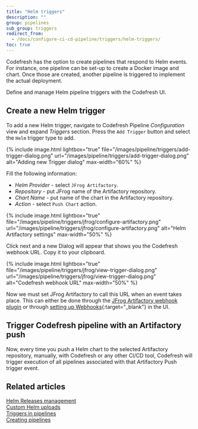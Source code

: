 ```yaml
---
title: "Helm triggers"
description: ""
group: pipelines
sub_group: triggers
redirect_from:
  - /docs/configure-ci-cd-pipeline/triggers/helm-triggers/
toc: true
---
```


Codefresh has the option to create pipelines that respond to Helm events. For instance, one pipeline can be set-up to create a Docker image and chart. Once those are created, another pipeline is triggered to implement the actual deployment.  

Define and manage Helm pipeline triggers with the Codefresh UI.

## Create a new Helm trigger

To add a new Helm trigger, navigate to Codefresh Pipeline *Configuration* view and expand *Triggers* section. Press the `Add Trigger` button and select the `Helm` trigger type to add.

{% include image.html
lightbox="true"
file="/images/pipeline/triggers/add-trigger-dialog.png"
url="/images/pipeline/triggers/add-trigger-dialog.png"
alt="Adding new Trigger dialog"
max-width="60%"
%}

Fill the following information:
* *Helm Provider* - select `JFrog Artifactory`.
* *Repository* - put JFrog name of the Artifactory repository.
* *Chart Name* - put name of the chart in the Artifactory repository.
* *Action* - select `Push Chart` action.

{% include image.html
lightbox="true"
file="/images/pipeline/triggers/jfrog/configure-artifactory.png"
url="/images/pipeline/triggers/jfrog/configure-artifactory.png"
alt="Helm Artifactory settings"
max-width="50%"
%}

Click next and a new Dialog will appear that shows you the Codefresh webhook URL. Copy it to your clipboard. 


{% include image.html
lightbox="true"
file="/images/pipeline/triggers/jfrog/view-trigger-dialog.png"
url="/images/pipeline/triggers/jfrog/view-trigger-dialog.png"
alt="Codefresh webhook URL"
max-width="50%"
%}

Now we must set JFrog Artifactory to call this URL when an event takes place. This can either be done through the [JFrog Artifactory webhook plugin]({{site.baseurl}}/docs/pipelines/triggers/jfrog-triggers/) or through [setting up Webhooks](https://www.jfrog.com/confluence/display/JFROG/Webhooks){:target="\_blank"} in the UI.

## Trigger Codefresh pipeline with an Artifactory push

Now, every time you push a Helm chart to the selected Artifactory repository, manually, with Codefresh or any other CI/CD tool, Codefresh will trigger execution of all pipelines associated with that Artifactory Push trigger event.


## Related articles
[Helm Releases management]({{site.baseurl}}/docs/deployments/helm/helm-releases-management/)  
[Custom Helm uploads]({{site.baseurl}}/docs/deployments/helm/custom-helm-uploads/)  
[Triggers in pipelines]({{site.baseurl}}/docs/pipelines/triggers/)  
[Creating pipelines]({{site.baseurl}}/docs/pipelines/pipelines/)  

